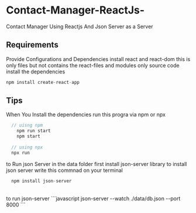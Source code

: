 # Contact-Manager-ReactJs-
Contact Manager Using Reactjs And  Json Server as  a Server

## Requirements
Provide Configurations and Dependencies
install react and react-dom 
this is only files but not contains the react-files and modules
only source code install the dependencies 
```javascript
npm install create-react-app
```
## Tips
When You Install the dependencies run this progra via npm or npx<br>
```javascript
  // uisng npm
    npm run start 
    npm start
  
  // using npx
  npx run
```

to Run json Server in the data folder first install json-server library
to install json server write this commnad on your terminal<br>
```javascript
  npm install json-server
```
<br>
to run json-server 
```javascript
  json-server --watch ./data/db.json --port 8000
```
